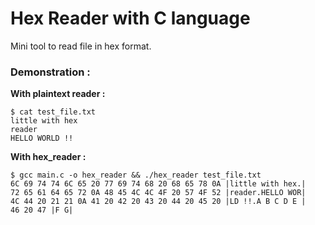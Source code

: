 # Hex Reader with C language
Mini tool to read file in hex format.

### Demonstration :

**With plaintext reader :**
```
$ cat test_file.txt 
little with hex                                             
reader                                                                         
HELLO WORLD !!
```

**With hex_reader :**
```
$ gcc main.c -o hex_reader && ./hex_reader test_file.txt
6C 69 74 74 6C 65 20 77 69 74 68 20 68 65 78 0A |little with hex.|
72 65 61 64 65 72 0A 48 45 4C 4C 4F 20 57 4F 52 |reader.HELLO WOR|                                                               
4C 44 20 21 21 0A 41 20 42 20 43 20 44 20 45 20 |LD !!.A B C D E |
46 20 47 |F G|

```
